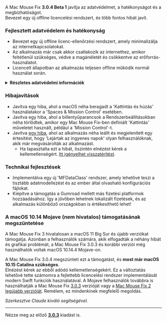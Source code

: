 A Mac Mouse Fix **3.0.4 Beta 1** javítja az adatvédelmet, a hatékonyságot és a megbízhatóságot.\
Bevezet egy új offline licencelési rendszert, és több fontos hibát javít.

### Fejlesztett adatvédelem és hatékonyság

- Bevezet egy új offline licenc-ellenőrzési rendszert, amely minimalizálja az internetkapcsolatokat.
- Az alkalmazás már csak akkor csatlakozik az internethez, amikor feltétlenül szükséges, védve a magánéletét és csökkentve az erőforrás-használatot.
- Licencelt állapotban az alkalmazás teljesen offline működik normál használat során.

<details>
<summary><b>Részletes adatvédelmi információk</b></summary>
A korábbi verziók minden indításkor online ellenőrizték a licenceket, ami lehetővé tette, hogy harmadik féltől származó szerverek (GitHub és Gumroad) kapcsolati naplókat tároljanak. Az új rendszer kiküszöböli a szükségtelen kapcsolatokat – a kezdeti licencaktiválás után csak akkor csatlakozik az internethez, ha a helyi licencadatok sérültek.
<br><br>
Bár én személyesen soha nem rögzítettem felhasználói viselkedést, az előző rendszer elméletileg lehetővé tette, hogy harmadik féltől származó szerverek naplózzák az IP-címeket és a csatlakozási időpontokat. A Gumroad naplózhatta a licenckulcsát, és potenciálisan összekapcsolhatta azt bármilyen személyes információval, amit a Mac Mouse Fix vásárlásakor rögzítettek Önről.
<br><br>
Nem vettem figyelembe ezeket a finom adatvédelmi kérdéseket, amikor az eredeti licencelési rendszert építettem, de most a Mac Mouse Fix a lehető leginkább privát és internetmentes!
<br><br>
Lásd még a <a href=https://gumroad.com/privacy>Gumroad adatvédelmi irányelveit</a> és ezt a <a href=https://github.com/noah-nuebling/mac-mouse-fix/issues/976#issuecomment-2140955801>GitHub hozzászólásomat</a>.

</details>

### Hibajavítások

- Javítva egy hiba, ahol a macOS néha beragadt a 'Kattintás és húzás' használatakor a 'Spaces & Mission Control' esetében.
- Javítva egy hiba, ahol a billentyűparancsok a Rendszerbeállításokban néha törlődtek, amikor egy Mac Mouse Fix-ben definiált 'Kattintás' műveletet használt, például a 'Mission Control'-t.
- Javítva [egy hiba](https://github.com/noah-nuebling/mac-mouse-fix/issues?q=state%3Aopen%20label%3A%22%27Free%20days%20are%20over%27%20bug%22), ahol az alkalmazás néha leállt és megjelenített egy értesítést, hogy 'Lejártak az ingyenes napok' olyan felhasználóknak, akik már megvásárolták az alkalmazást.
    - Ha tapasztalta ezt a hibát, őszintén elnézést kérek a kellemetlenségért. [Itt igényelhet visszatérítést](https://redirect.macmousefix.com/?message=&target=mmf-apply-for-refund).

### Technikai fejlesztések

- Implementálva egy új 'MFDataClass' rendszer, amely lehetővé teszi a tisztább adatmodellezést és az ember által olvasható konfigurációs fájlokat.
- Kiépítve a támogatás a Gumroad mellett más fizetési platformok hozzáadásához. Így a jövőben lehetnek lokalizált fizetések, és az alkalmazás különböző országokban is értékesíthető lehet!

### A macOS 10.14 Mojave (nem hivatalos) támogatásának megszüntetése

A Mac Mouse Fix 3 hivatalosan a macOS 11 Big Sur és újabb verziókat támogatja. Azonban a felhasználók számára, akik elfogadták a néhány hibát és grafikai problémát, a Mac Mouse Fix 3.0.3 és korábbi verziói még használhatók voltak macOS 10.14.4 Mojave-on.

A Mac Mouse Fix 3.0.4 megszünteti ezt a támogatást, és **most már macOS 10.15 Catalina szükséges**.\
Elnézést kérek az ebből adódó kellemetlenségekért. Ez a változtatás lehetővé tette számomra a fejlettebb licencelési rendszer implementálását modern Swift funkciók használatával. A Mojave felhasználók továbbra is használhatják a Mac Mouse Fix [3.0.3](https://github.com/noah-nuebling/mac-mouse-fix/releases/tag/3.0.3) verzióját vagy a [Mac Mouse Fix 2 legújabb verzióját](https://redirect.macmousefix.com/?target=mmf2-latest). Remélem, ez mindenkinek megfelelő megoldás.

*Szerkesztve Claude kiváló segítségével.*

---

Nézze meg az előző [**3.0.3**](https://github.com/noah-nuebling/mac-mouse-fix/releases/tag/3.0.3) kiadást is.